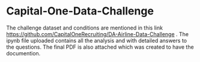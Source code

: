 # Capital-One-Data-Challenge

The challenge dataset and conditions are mentioned in this link https://github.com/CapitalOneRecruiting/DA-Airline-Data-Challenge . The ipynb file uploaded contains all the analysis and with detailed answers to the questions. The final PDF is also attached which was created to have the documention. 
